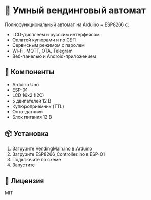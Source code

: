 # 🛒 Умный вендинговый автомат

Полнофункциональный автомат на Arduino + ESP8266 с:
- LCD-дисплеем и русским интерфейсом
- Оплатой купюрами и по СБП
- Сервисным режимом с паролем
- Wi-Fi, MQTT, OTA, Telegram
- Веб-панелью и Android-приложением

## 🧩 Компоненты
- Arduino Uno
- ESP-01
- LCD 16x2 (I2C)
- 5 двигателей 12 В
- Купюроприемник (TTL)
- Опто-датчики
- Блок питания 12 В

## 📦 Установка
1. Загрузите VendingMain.ino в Arduino
2. Загрузите ESP8266_Controller.ino в ESP-01
3. Подключите по схеме
4. Запустите

## 📄 Лицензия
MIT

